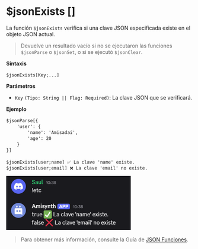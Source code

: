 
# $jsonExists  []
La función `$jsonExists` verifica si una clave JSON especificada existe en el objeto JSON actual.  

> Devuelve un resultado vacío si no se ejecutaron las funciones `$jsonParse` o `$jsonSet`, o si se ejecutó `$jsonClear`.  

**Sintaxis**  
```plaintext
$jsonExists[Key;...]
```

**Parámetros**  
- `Key` `(Tipo: String || Flag: Required)`: La clave JSON que se verificará.  

**Ejemplo**  

```
$jsonParse[{
    'user': {
        'name': 'Amisadai',
        'age': 20
    }
}]

$jsonExists[user;name] ✅ La clave 'name' existe.
$jsonExists[user;email] ❌ La clave 'email' no existe.
```  

![alt text](image-43.png)



> Para obtener más información, consulte la Guía de [JSON Funciones](/General/json-funciones.md).